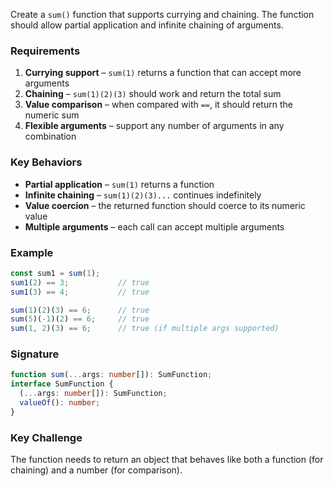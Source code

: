 Create a `sum()` function that supports currying and chaining. The function should allow partial application and infinite chaining of arguments.

### Requirements

1. **Currying support** – `sum(1)` returns a function that can accept more arguments
2. **Chaining** – `sum(1)(2)(3)` should work and return the total sum
3. **Value comparison** – when compared with `==`, it should return the numeric sum
4. **Flexible arguments** – support any number of arguments in any combination

### Key Behaviors

- **Partial application** – `sum(1)` returns a function
- **Infinite chaining** – `sum(1)(2)(3)...` continues indefinitely
- **Value coercion** – the returned function should coerce to its numeric value
- **Multiple arguments** – each call can accept multiple arguments

### Example

```js
const sum1 = sum(1);
sum1(2) == 3;           // true
sum1(3) == 4;           // true

sum(1)(2)(3) == 6;      // true
sum(5)(-1)(2) == 6;     // true
sum(1, 2)(3) == 6;      // true (if multiple args supported)
```

### Signature

```ts
function sum(...args: number[]): SumFunction;
interface SumFunction {
  (...args: number[]): SumFunction;
  valueOf(): number;
}
```

### Key Challenge

The function needs to return an object that behaves like both a function (for chaining) and a number (for comparison).

